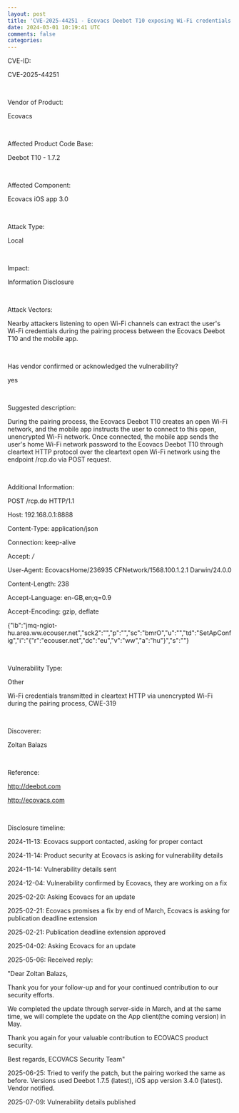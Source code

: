 ```yaml
---           
layout: post
title: 'CVE-2025-44251 - Ecovacs Deebot T10 exposing Wi-Fi credentials during pairing'
date: 2024-03-01 10:19:41 UTC
comments: false
categories:  
---
```


CVE-ID:

CVE-2025-44251

&nbsp;

Vendor of Product:

Ecovacs

&nbsp;

Affected Product Code Base:

Deebot T10 - 1.7.2

&nbsp;

Affected Component:

Ecovacs iOS app 3.0

&nbsp;

Attack Type:

Local

&nbsp;

Impact: 

Information Disclosure

&nbsp;

Attack Vectors:

Nearby attackers listening to open Wi-Fi channels can extract the user's Wi-Fi credentials during the pairing process between the Ecovacs Deebot T10 and the mobile app.

&nbsp;

Has vendor confirmed or acknowledged the vulnerability?

yes

&nbsp;

Suggested description:

During the pairing process, the Ecovacs Deebot T10 creates an open Wi-Fi network, and the mobile app instructs the user to connect to this open, unencrypted Wi-Fi network. Once connected, the mobile app sends the user's home Wi-Fi network password to the Ecovacs Deebot T10 through cleartext HTTP protocol over the cleartext open Wi-Fi network using the endpoint /rcp.do via POST request.

&nbsp;

Additional Information:

POST /rcp.do HTTP/1.1

Host: 192.168.0.1:8888

Content-Type: application/json

Connection: keep-alive

Accept: */*

User-Agent: EcovacsHome/236935 CFNetwork/1568.100.1.2.1 Darwin/24.0.0

Content-Length: 238

Accept-Language: en-GB,en;q=0.9

Accept-Encoding: gzip, deflate


{"lb":"jmq-ngiot-hu.area.ww.ecouser.net","sck2":"<REDACTED>","p":"<WIFI PASSWORD IN CLEAR TEXT>","sc":"bmrO","u":"<REDACTED>","td":"SetApConfig","i":"{\"r\":\"ecouser.net\",\"dc\":\"eu\",\"v\":\"ww\",\"a\":\"hu\"}","s":"<WIFI SSID IN CLEAR TEXT>"}

&nbsp;

Vulnerability Type: 

Other

Wi-Fi credentials transmitted in cleartext HTTP via unencrypted Wi-Fi during the pairing process, CWE-319

&nbsp;

Discoverer:

Zoltan Balazs

&nbsp;

Reference:

http://deebot.com

http://ecovacs.com

&nbsp;

Disclosure timeline:

2024-11-13: Ecovacs support contacted, asking for proper contact

2024-11-14: Product security at Ecovacs is asking for vulnerability details

2024-11-14: Vulnerability details sent

2024-12-04: Vulnerability confirmed by Ecovacs, they are working on a fix

2025-02-20: Asking Ecovacs for an update

2025-02-21: Ecovacs promises a fix by end of March, Ecovacs is asking for publication deadline extension

2025-02-21: Publication deadline extension approved

2025-04-02: Asking Ecovacs for an update

2025-05-06: Received reply: 
&nbsp;

"Dear Zoltan Balazs,

Thank you for your follow-up and for your continued contribution to our security efforts.

We completed the update through server-side in March, and at the same time, we will complete the update on the App client(the coming version) in May.

Thank you again for your valuable contribution to ECOVACS product security.

Best regards,
ECOVACS Security Team"

2025-06-25: Tried to verify the patch, but the pairing worked the same as before. Versions used Deebot 1.7.5 (latest), iOS app version 3.4.0 (latest). Vendor notified. 

2025-07-09: Vulnerability details published






